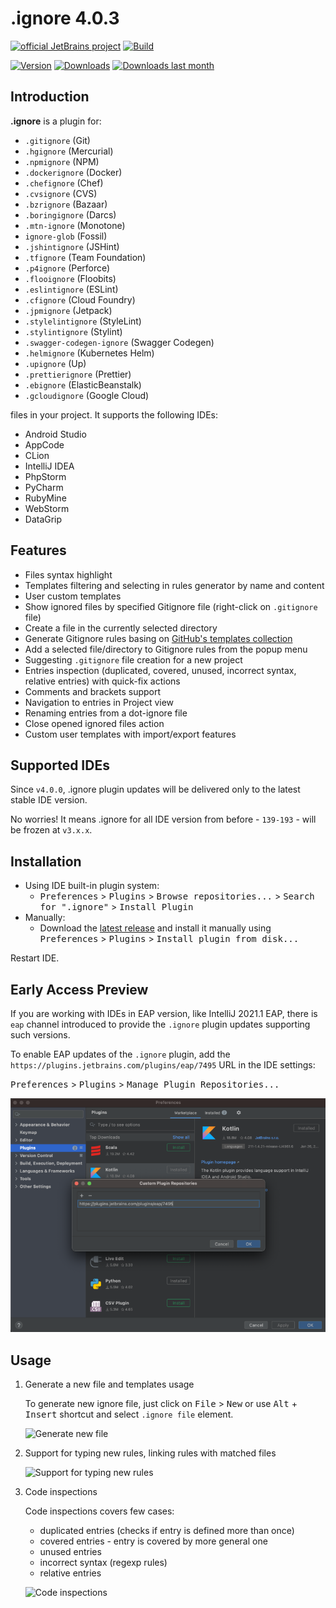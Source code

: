 .ignore 4.0.3
=============

[![official JetBrains project](https://jb.gg/badges/official.svg)][jb:confluence-on-gh]
[![Build](https://github.com/JetBrains/idea-gitignore/workflows/Build/badge.svg)][gh:build]

[![Version](http://phpstorm.espend.de/badge/7495/version)][plugin-website]
[![Downloads](http://phpstorm.espend.de/badge/7495/downloads)][plugin-website]
[![Downloads last month](http://phpstorm.espend.de/badge/7495/last-month)][plugin-website]

Introduction
------------

<!-- Plugin description -->

**.ignore** is a plugin for:

- `.gitignore` (Git)
- `.hgignore` (Mercurial)
- `.npmignore` (NPM)
- `.dockerignore` (Docker)
- `.chefignore` (Chef)
- `.cvsignore` (CVS)
- `.bzrignore` (Bazaar)
- `.boringignore` (Darcs)
- `.mtn-ignore` (Monotone)
- `ignore-glob` (Fossil)
- `.jshintignore` (JSHint)
- `.tfignore` (Team Foundation)
- `.p4ignore` (Perforce)
- `.flooignore` (Floobits)
- `.eslintignore` (ESLint)
- `.cfignore` (Cloud Foundry)
- `.jpmignore` (Jetpack)
- `.stylelintignore` (StyleLint)
- `.stylintignore` (Stylint)
- `.swagger-codegen-ignore` (Swagger Codegen)
- `.helmignore` (Kubernetes Helm)
- `.upignore` (Up)
- `.prettierignore` (Prettier)
- `.ebignore` (ElasticBeanstalk)
- `.gcloudignore` (Google Cloud)

files in your project. It supports the following IDEs:

- Android Studio
- AppCode
- CLion
- IntelliJ IDEA
- PhpStorm
- PyCharm
- RubyMine
- WebStorm
- DataGrip


Features
--------

- Files syntax highlight
- Templates filtering and selecting in rules generator by name and content
- User custom templates
- Show ignored files by specified Gitignore file (right-click on `.gitignore` file)
- Create a file in the currently selected directory
- Generate Gitignore rules basing on [GitHub's templates collection][github-gitignore]
- Add a selected file/directory to Gitignore rules from the popup menu
- Suggesting `.gitignore` file creation for a new project
- Entries inspection (duplicated, covered, unused, incorrect syntax, relative entries) with quick-fix actions
- Comments and brackets support
- Navigation to entries in Project view
- Renaming entries from a dot-ignore file
- Close opened ignored files action
- Custom user templates with import/export features

<!-- Plugin description end -->

Supported IDEs
--------------

Since `v4.0.0`, .ignore plugin updates will be delivered only to the latest stable IDE version.

No worries! It means .ignore for all IDE version from before - `139-193` - will be frozen at `v3.x.x`.


Installation
------------

- Using IDE built-in plugin system:
    - <kbd>Preferences</kbd> > <kbd>Plugins</kbd> > <kbd>Browse repositories...</kbd> > <kbd>Search for ".ignore"</kbd> > <kbd>Install Plugin</kbd>
- Manually:
    - Download the [latest release][latest-release] and install it manually using <kbd>Preferences</kbd> > <kbd>Plugins</kbd> > <kbd>Install plugin from disk...</kbd>

Restart IDE.


Early Access Preview
--------------------
If you are working with IDEs in EAP version, like IntelliJ 2021.1 EAP, there is `eap` channel introduced to provide the `.ignore` plugin updates supporting such versions.

To enable EAP updates of the `.ignore` plugin, add the `https://plugins.jetbrains.com/plugins/eap/7495` URL in the IDE settings:

<kbd>Preferences</kbd> > <kbd>Plugins</kbd> > <kbd>Manage Plugin Repositories...</kbd>

![EAP Channel](./.github/readme/eap.png)

Usage
-----

1. Generate a new file and templates usage

   To generate new ignore file, just click on <kbd>File</kbd> > <kbd>New</kbd> or use <kbd>Alt</kbd> + <kbd>Insert</kbd> shortcut and select `.ignore file` element.

   ![Generate new file](./.github/readme/new-file.gif)

2. Support for typing new rules, linking rules with matched files

   ![Support for typing new rules](./.github/readme/navigation.gif)

3. Code inspections

   Code inspections covers few cases:

    - duplicated entries (checks if entry is defined more than once)
    - covered entries - entry is covered by more general one
    - unused entries
    - incorrect syntax (regexp rules)
    - relative entries

   ![Code inspections](./.github/readme/inspections.gif)


[github-gitignore]:    https://github.com/github/gitignore
[plugin-website]:      https://plugins.jetbrains.com/plugin/7495
[latest-release]:      https://github.com/JetBrains/idea-gitignore/releases/latest

[jb:confluence-on-gh]: https://confluence.jetbrains.com/display/ALL/JetBrains+on+GitHub
[gh:build]:            https://github.com/JetBrains/idea-gitignore/actions?query=workflow%3ABuild
